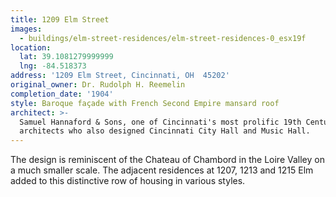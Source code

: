 ```yaml
---
title: 1209 Elm Street
images:
  - buildings/elm-street-residences/elm-street-residences-0_esx19f
location:
  lat: 39.1081279999999
  lng: -84.518373
address: '1209 Elm Street, Cincinnati, OH  45202'
original_owner: Dr. Rudolph H. Reemelin
completion_date: '1904'
style: Baroque façade with French Second Empire mansard roof
architect: >-
  Samuel Hannaford & Sons, one of Cincinnati's most prolific 19th Century
  architects who also designed Cincinnati City Hall and Music Hall.
---
```


The design is reminiscent of the Chateau of Chambord in the Loire Valley on a much smaller scale. The adjacent residences at 1207, 1213 and 1215 Elm added to this distinctive row of housing in various styles.
